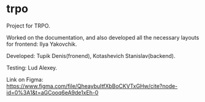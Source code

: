 # trpo
Project for TRPO. 

Worked on the documentation, and also developed all the necessary layouts for frontend: Ilya Yakovchik. 

Developed: Tupik Denis(fronend), Kotashevich Stanislav(backend).

Testing: Lud Alexey.

Link on Figma: https://www.figma.com/file/QheaybuItfXbBoCKVTxGHw/cite?node-id=0%3A1&t=aGCooq6eA9de1xEh-0

